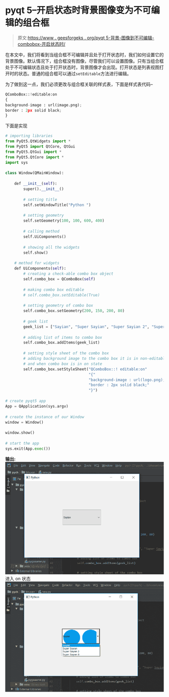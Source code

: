 # pyqt 5–开启状态时背景图像变为不可编辑的组合框

> 原文:[https://www . geesforgeks . org/pyqt 5-背景-图像到不可编辑-combobox-开启状态时/](https://www.geeksforgeeks.org/pyqt5-background-image-to-non-editable-combobox-when-on-state/)

在本文中，我们将看到当组合框不可编辑并且处于打开状态时，我们如何设置它的背景图像。默认情况下，组合框没有图像，尽管我们可以设置图像。只有当组合框处于不可编辑状态且处于打开状态时，背景图像才会出现。打开状态是列表视图打开时的状态。普通的组合框可以通过`setEditable`方法进行编辑。

为了做到这一点，我们必须更改与组合框关联的样式表，下面是样式表代码–

```py
QComboBox::!editable:on
{
background-image : url(image.png);
border : 2px solid black;
}

```

下面是实现

```py
# importing libraries
from PyQt5.QtWidgets import * 
from PyQt5 import QtCore, QtGui
from PyQt5.QtGui import * 
from PyQt5.QtCore import * 
import sys

class Window(QMainWindow):

    def __init__(self):
        super().__init__()

        # setting title
        self.setWindowTitle("Python ")

        # setting geometry
        self.setGeometry(100, 100, 600, 400)

        # calling method
        self.UiComponents()

        # showing all the widgets
        self.show()

    # method for widgets
    def UiComponents(self):
        # creating a check-able combo box object
        self.combo_box = QComboBox(self)

        # making combo box editable
        # self.combo_box.setEditable(True)

        # setting geometry of combo box
        self.combo_box.setGeometry(200, 150, 200, 80)

        # geek list
        geek_list = ["Sayian", "Super Sayian", "Super Sayian 2", "Super Sayian B"]

        # adding list of items to combo box
        self.combo_box.addItems(geek_list)

        # setting style sheet of the combo box
        # adding background image to the combo box it is in non-editable state
        # and when combo box is in on state
        self.combo_box.setStyleSheet("QComboBox::! editable:on"
                                     "{"
                                     "background-image : url(logo.png);"
                                     "border : 2px solid black;"
                                     "}")

# create pyqt5 app
App = QApplication(sys.argv)

# create the instance of our Window
window = Window()

window.show()

# start the app
sys.exit(App.exec())
```

**输出:**
![](img/dce18c657da9d7fd6358fe7728592025.png)
进入 on 状态
![](img/eb6ed256197bb1c76f5351bf17e7b45a.png)